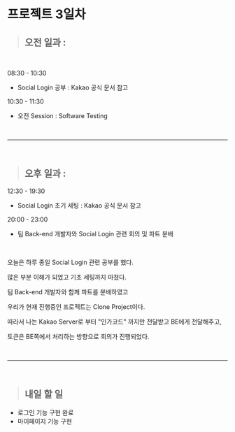 # 프로젝트 3일차

> ## 오전 일과 :

<br/>

08:30 - 10:30

* Social Login 공부 : Kakao 공식 문서 참고

10:30 - 11:30

* 오전 Session : Software Testing

<br/>

---

<br/>

> ## 오후 일과 :

12:30 - 19:30

* Social Login 초기 세팅 : Kakao 공식 문서 참고

20:00 - 23:00

* 팀 Back-end 개발자와 Social Login 관련 회의 및 파트 분배

<br/>

오늘은 하루 종일 Social Login 관련 공부를 했다.

많은 부분 이해가 되었고 기초 세팅까지 마쳤다.

팀 Back-end 개발자와 함께 파트를 분배하였고

우리가 현재 진행중인 프로젝트는 Clone Project이다.

따라서 나는 Kakao Server로 부터 "인가코드" 까지만 전달받고 BE에게 전달해주고,

토큰은 BE쪽에서 처리하는 방향으로 회의가 진행되었다.

<br/>

---

<br/>

> ## 내일 할 일

- 로그인 기능 구현 완료
- 마이페이지 기능 구현
